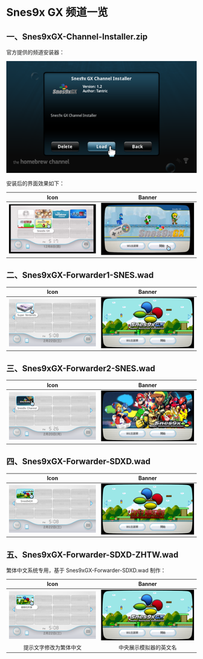# Snes9x GX 频道一览


## 一、Snes9xGX-Channel-Installer.zip

官方提供的频道安装器：

![频道安装器](./channel-installer.png)

安装后的界面效果如下：

| Icon | Banner |
| :---: | :---: |
| ![Icon](./channel-icon.png) | ![Banner](./channel-banner.png) |


## 二、Snes9xGX-Forwarder1-SNES.wad

| Icon | Banner |
| :---: | :---: |
| ![Icon](./Snes9xGX-Forwarder1-SNES-icon.png) | ![Banner](./Snes9xGX-Forwarder1-SNES-banner.png) |


## 三、Snes9xGX-Forwarder2-SNES.wad

| Icon | Banner |
| :---: | :---: |
| ![Icon](./Snes9xGX-Forwarder2-SNES-icon.png) | ![Banner](./Snes9xGX-Forwarder2-SNES-banner.png) |


## 四、Snes9xGX-Forwarder-SDXD.wad

| Icon | Banner |
| :---: | :---: |
| ![Icon](./Snes9xGX-Forwarder-SDXD-icon.png) | ![Banner](./Snes9xGX-Forwarder-SDXD-banner.png) |


## 五、Snes9xGX-Forwarder-SDXD-ZHTW.wad

繁体中文系统专用，基于 Snes9xGX-Forwarder-SDXD.wad 制作：

| Icon | Banner |
| :---: | :---: |
| ![Icon](./Snes9xGX-Forwarder-SDXD-ZHTW-icon.png) | ![Banner](./Snes9xGX-Forwarder-SDXD-ZHTW-banner.png) |
| 提示文字修改为繁体中文 | 中央展示模拟器的英文名 |
